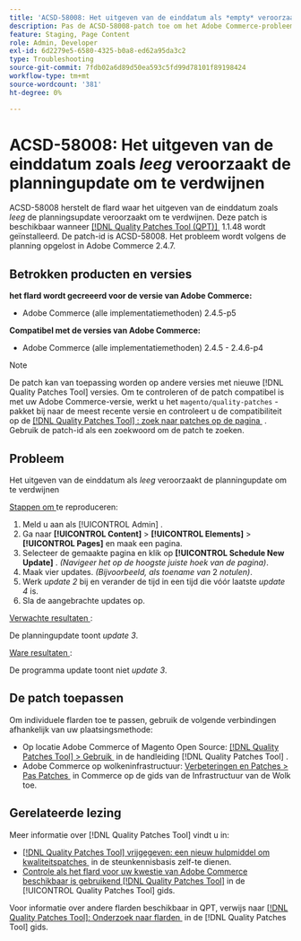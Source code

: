 ```yaml
---
title: 'ACSD-58008: Het uitgeven van de einddatum als *empty* veroorzaakt de programmaupdate om te verdwijnen'
description: Pas de ACSD-58008-patch toe om het Adobe Commerce-probleem te verhelpen, waarbij het bewerken van de einddatum als *empty* ertoe leidt dat de update van het schema verdwijnt.
feature: Staging, Page Content
role: Admin, Developer
exl-id: 6d2279e5-6580-4325-b0a8-ed62a95da3c2
type: Troubleshooting
source-git-commit: 7fdb02a6d89d50ea593c5fd99d78101f89198424
workflow-type: tm+mt
source-wordcount: '381'
ht-degree: 0%

---
```


# ACSD-58008: Het uitgeven van de einddatum zoals *leeg* veroorzaakt de planningupdate om te verdwijnen

ACSD-58008 herstelt de flard waar het uitgeven van de einddatum zoals *leeg* de planningsupdate veroorzaakt om te verdwijnen. Deze patch is beschikbaar wanneer [[!DNL Quality Patches Tool (QPT)] &#x200B;](https://experienceleague.adobe.com/nl/docs/commerce-operations/tools/quality-patches-tool/quality-patches-tool-to-self-serve-quality-patches) 1.1.48 wordt geïnstalleerd. De patch-id is ACSD-58008. Het probleem wordt volgens de planning opgelost in Adobe Commerce 2.4.7.

## Betrokken producten en versies

**het flard wordt gecreeerd voor de versie van Adobe Commerce:**

* Adobe Commerce (alle implementatiemethoden) 2.4.5-p5

**Compatibel met de versies van Adobe Commerce:**

* Adobe Commerce (alle implementatiemethoden) 2.4.5 - 2.4.6-p4

>[!NOTE]
>
>De patch kan van toepassing worden op andere versies met nieuwe [!DNL Quality Patches Tool] versies. Om te controleren of de patch compatibel is met uw Adobe Commerce-versie, werkt u het `magento/quality-patches` -pakket bij naar de meest recente versie en controleert u de compatibiliteit op de [[!DNL Quality Patches Tool] : zoek naar patches op de pagina &#x200B;](https://experienceleague.adobe.com/tools/commerce-quality-patches/index.html?lang=nl-NL) . Gebruik de patch-id als een zoekwoord om de patch te zoeken.

## Probleem

Het uitgeven van de einddatum als *leeg* veroorzaakt de planningupdate om te verdwijnen

<u> Stappen om </u> te reproduceren:

1. Meld u aan als [!UICONTROL Admin] .
1. Ga naar **[!UICONTROL Content]** > **[!UICONTROL Elements]** > **[!UICONTROL Pages]** en maak een pagina.
1. Selecteer de gemaakte pagina en klik op **[!UICONTROL Schedule New Update]** . *(Navigeer het op de hoogste juiste hoek van de pagina)*.
1. Maak vier updates. *(Bijvoorbeeld, als toename van* 2 *notulen)*.
1. Werk *update 2* bij en verander de tijd in een tijd die vóór laatste *update 4* is.
1. Sla de aangebrachte updates op.

<u> Verwachte resultaten </u>:

De planningupdate toont *update 3*.

<u> Ware resultaten </u>:

De programma update toont niet *update 3*.

## De patch toepassen

Om individuele flarden toe te passen, gebruik de volgende verbindingen afhankelijk van uw plaatsingsmethode:

* Op locatie Adobe Commerce of Magento Open Source: [[!DNL Quality Patches Tool] > Gebruik &#x200B;](/help/tools/quality-patches-tool/usage.md) in de handleiding [!DNL Quality Patches Tool] .
* Adobe Commerce op wolkeninfrastructuur: [&#x200B; Verbeteringen en Patches > Pas Patches &#x200B;](https://experienceleague.adobe.com/docs/commerce-cloud-service/user-guide/develop/upgrade/apply-patches.html?lang=nl-NL) in Commerce op de gids van de Infrastructuur van de Wolk toe.

## Gerelateerde lezing

Meer informatie over [!DNL Quality Patches Tool] vindt u in:

* [[!DNL Quality Patches Tool]  vrijgegeven: een nieuw hulpmiddel om kwaliteitspatches &#x200B;](https://experienceleague.adobe.com/nl/docs/commerce-operations/tools/quality-patches-tool/quality-patches-tool-to-self-serve-quality-patches) in de steunkennisbasis zelf-te dienen.
* [&#x200B; Controle als het flard voor uw kwestie van Adobe Commerce beschikbaar is gebruikend  [!DNL Quality Patches Tool]](/help/tools/quality-patches-tool/patches-available-in-qpt/check-patch-for-magento-issue-with-magento-quality-patches.md) in de [!UICONTROL Quality Patches Tool] gids.


Voor informatie over andere flarden beschikbaar in QPT, verwijs naar [[!DNL Quality Patches Tool]: Onderzoek naar flarden &#x200B;](https://experienceleague.adobe.com/tools/commerce-quality-patches/index.html?lang=nl-NL) in de [!DNL Quality Patches Tool] gids.
